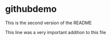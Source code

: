 # githubdemo

This is the second version of the README

This line was a very important addition to this file